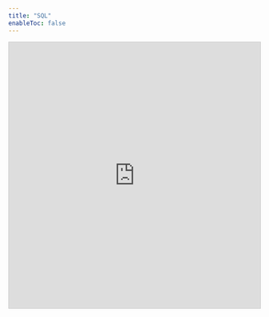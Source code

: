 ```yaml
---
title: "SQL"
enableToc: false
---
```

<iframe class="airtable-embed" src="https://airtable.com/embed/shrzdKMmetFCT1liD?backgroundColor=blue&viewControls=on" frameborder="0" onmousewheel="" width="100%" height="533" style="background: transparent; border: 1px solid #ccc;"></iframe>